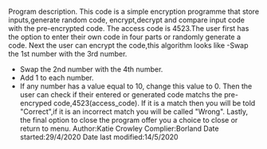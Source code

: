 Program description. This code is a simple encryption programme that store inputs,generate random code,
encrypt,decrypt and compare input code with the pre-encrypted code.
The access code is 4523.The user first has the option to enter their own code in four parts
or randomly generate a code.
Next the user can encrypt the code,this algorithm looks like
 -Swap the 1st number with the 3rd number.
- Swap the 2nd number with the 4th number.
- Add 1 to each number.
- If any number has a value equal to 10, change this value to 0. 
Then the user can check if their entered or generated code matchs the pre-encryped code,4523(access_code).
If it is a match then you will be told "Correct",if it is an incorrect match you will be called "Wrong".
Lastly, the final option to close the program offer you a choice to close or return to menu.
Author:Katie Crowley
Complier:Borland
Date started:29/4/2020
Date last modified:14/5/2020
